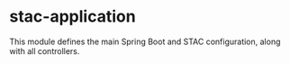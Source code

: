 # stac-application

This module defines the main Spring Boot and STAC configuration, along with all controllers.  
